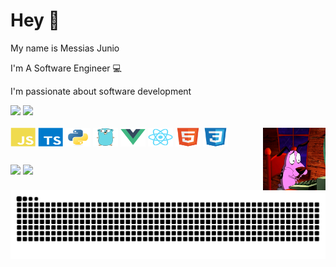 # Hey 👋

My name is Messias Junio

I'm A Software Engineer 💻

I'm passionate about software development

<div>
  <img height="180em" src="https://github-readme-stats.vercel.app/api?username=messiasjunio&show_icons=true&theme=dracula&hide=stars&include_all_commits=true&count_private=true"/>
  <img height="180em" src="https://github-readme-stats.vercel.app/api/top-langs/?username=messiasjunio&layout=compact&langs_count=16&theme=dracula"/>
</div>
  
<div style="display: inline_block"><br>
  <img align="center" alt="junio-Js" height="30" width="40" src="https://raw.githubusercontent.com/devicons/devicon/master/icons/javascript/javascript-plain.svg">
  <img align="center" alt="junio-Ts" height="30" width="40" src="https://raw.githubusercontent.com/devicons/devicon/master/icons/typescript/typescript-plain.svg">
  <img align="center" alt="junio-Python" height="30" width="40" src="https://raw.githubusercontent.com/devicons/devicon/master/icons/python/python-original.svg">
  <img align="center" alt="junio-Python" height="30" width="40" src="https://raw.githubusercontent.com/devicons/devicon/master/icons/go/go-original.svg">
  <img align="center" alt="junio-React" height="30" width="40" src="https://raw.githubusercontent.com/devicons/devicon/master/icons/vuejs/vuejs-original.svg">
  <img align="center" alt="junio-React" height="30" width="40" src="https://raw.githubusercontent.com/devicons/devicon/master/icons/react/react-original.svg">
  <img align="center" alt="junio-HTML" height="30" width="40" src="https://raw.githubusercontent.com/devicons/devicon/master/icons/html5/html5-original.svg">
  <img align="center" alt="junio-CSS" height="30" width="40" src="https://raw.githubusercontent.com/devicons/devicon/master/icons/css3/css3-original.svg">

  <img align="right" alt="courage-dog" height="100" width="100"  src="./.github/img/courageDog.gif">
</div>

##
<div> 
  <a href="https://www.linkedin.com/in/messiasjunio" target="_blank"><img src="https://img.shields.io/badge/-LinkedIn-%230077B5?style=for-the-badge&logo=linkedin&logoColor=white" target="_blank"></a> 
  <a href = "mailto: messiasjunio1998@gmail.com"><img src="https://img.shields.io/badge/-Gmail-%23333?style=for-the-badge&logo=gmail&logoColor=white" target="_blank"></a>
</div>
 
![Snake animation](https://github.com/messiasjunio/messiasjunio/blob/output/github-contribution-grid-snake.svg)
